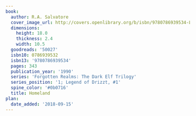```yaml
---
book:
  author: R.A. Salvatore
  cover_image_url: http://covers.openlibrary.org/b/isbn/9780786939534-L.jpg
  dimensions:
    height: 18.0
    thickness: 2.4
    width: 10.5
  goodreads: '50027'
  isbn10: 0786939532
  isbn13: '9780786939534'
  pages: 343
  publication_year: '1990'
  series: 'Forgotten Realms: The Dark Elf Trilogy'
  series_position: '1; Legend of Drizzt, #1'
  spine_color: '#0b0716'
  title: Homeland
plan:
  date_added: '2018-09-15'
---
```

